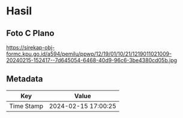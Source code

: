 # Hasil

## Foto C Plano

https://sirekap-obj-formc.kpu.go.id/a594/pemilu/ppwp/12/19/01/10/21/1219011021009-20240215-152417--7d645054-6468-40d9-96c6-3be4380cd05b.jpg


## Metadata

| Key        | Value               |
| ---------- | ------------------- |
| Time Stamp | 2024-02-15 17:00:25 |




